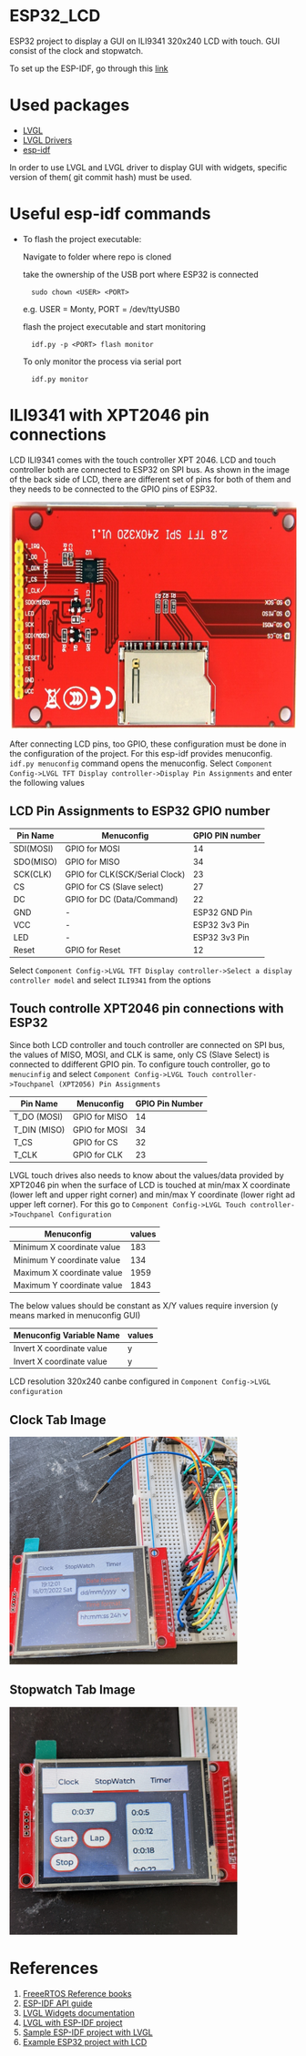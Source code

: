 # ESP32_LCD

ESP32 project to display a GUI on ILI9341 320x240 LCD with touch. GUI consist of the clock and stopwatch. 

To set up the ESP-IDF, go through this [link](https://docs.espressif.com/projects/esp-idf/en/stable/esp32/get-started/linux-macos-setup.html)

# Used packages
- [LVGL](https://github.com/lvgl/lvgl)
- [LVGL Drivers](https://github.com/lvgl/lvgl_esp32_drivers)
- [esp-idf](https://github.com/espressif/esp-idf)

In order to use LVGL and LVGL driver to display GUI with widgets, specific version of them( git commit hash) must be used.

# Useful esp-idf commands

- To flash the project executable:

    Navigate to folder where repo is cloned  
        
    take the ownership of the USB port where ESP32 is connected
    
        sudo chown <USER> <PORT>
    
    e.g. USER = Monty, PORT = /dev/ttyUSB0
    
    flash the project executable and start monitoring
    
        idf.py -p <PORT> flash monitor
        
    To only monitor the process via serial port
    
        idf.py monitor
        
        

# ILI9341 with XPT2046 pin connections

LCD ILI9341 comes with the touch controller XPT 2046. LCD and touch controller both are connected to ESP32 on SPI bus. 
As shown in the image of the back side of LCD, there are different set of pins for both of them and they needs to be connected to the GPIO pins of ESP32.

<img src="https://github.com/ishansheth/ESP32_LCD/blob/gui_development/images/ili9341_backside.jpg" alt="drawing" width="800" height="400"/>

After connecting LCD pins, too GPIO, these configuration must be done in the configuration of the project. For this esp-idf provides menuconfig.
`idf.py menuconfig` command opens the menuconfig. Select `Component Config->LVGL TFT Display controller->Display Pin Assignments` and enter the following values

## LCD Pin Assignments to ESP32 GPIO number

| Pin Name   |        Menuconfig              | GPIO PIN number |
|------------|--------------------------------|-----------------|
| SDI(MOSI)  |        GPIO for MOSI           |       14        |
| SDO(MISO)  |        GPIO for MISO           |       34        |
| SCK(CLK)   | GPIO for CLK(SCK/Serial Clock) |       23        |
|    CS      | GPIO for CS (Slave select)     |       27        |
|    DC      | GPIO for DC (Data/Command)     |       22        |
|    GND     |            -                   |  ESP32 GND Pin  |
|    VCC     |            -                   |  ESP32 3v3 Pin  |
|    LED     |            -                   |  ESP32 3v3 Pin  |
|    Reset   |        GPIO for Reset          |       12        |

Select `Component Config->LVGL TFT Display controller->Select a display controller model` and select `ILI9341` from the options

## Touch controlle XPT2046 pin connections with ESP32
Since both LCD controller and touch controller are connected on SPI bus, the values of MISO, MOSI, and CLK is same, only CS (Slave Select) is connected to ddifferent GPIO pin. To configure 
touch controller, go to `menucinfig` and select `Component Config->LVGL Touch controller->Touchpanel (XPT2056) Pin Assignments`

| Pin Name     | Menuconfig      | GPIO Pin Number |
|--------------|-----------------|-----------------|
| T_DO  (MOSI) |  GPIO for MISO  |       14        |
| T_DIN (MISO) |  GPIO for MOSI  |       34        |
|    T_CS      |  GPIO for CS    |       32        |
|    T_CLK     |  GPIO for CLK   |       23        |

LVGL touch drives also needs to know about the values/data provided by XPT2046 pin when the surface of LCD is touched at min/max X coordinate (lower left and upper right corner) and min/max Y coordinate (lower right ad upper left corner).
For this go to `Component Config->LVGL Touch controller->Touchpanel Configuration` 

|           Menuconfig          | values |
|-------------------------------|--------|
|  Minimum X coordinate value   |  183   | 
|  Minimum Y coordinate value   |  134   |
|  Maximum X coordinate value   |  1959  |
|  Maximum Y coordinate value   |  1843  |

The below values should be constant as X/Y values require inversion (y means marked in menuconfig GUI)

| Menuconfig Variable Name   | values |
|----------------------------|--------|
| Invert X coordinate value  |   y    |
| Invert X coordinate value  |   y    |

LCD resolution 320x240 canbe configured in `Component Config->LVGL configuration` 

## Clock Tab Image

<img src="https://github.com/ishansheth/ESP32_LCD/blob/gui_development/images/PXL_20220716_171200853.MP.jpg" alt="drawing" width="400" height="400"/>

## Stopwatch Tab Image

<img src="https://github.com/ishansheth/ESP32_LCD/blob/gui_development/images/PXL_20220811_092030499.MP.jpg" alt="drawing" width="400" height="400"/>

# References

1. [FreeeRTOS Reference books](https://www.freertos.org/Documentation/RTOS_book.html)
2. [ESP-IDF API guide](https://docs.espressif.com/projects/esp-idf/en/latest/esp32/api-guides/index.html)
3. [LVGL Widgets documentation](https://docs.lvgl.io/7.11/widgets/index.html)
4. [LVGL with ESP-IDF project](https://docs.lvgl.io/7.11/get-started/espressif.html)
4. [Sample ESP-IDF project with LVGL](https://github.com/lvgl/lv_port_esp32)
5. [Example ESP32 project with LCD](https://github.com/nopnop2002/esp-idf-ili9340)




